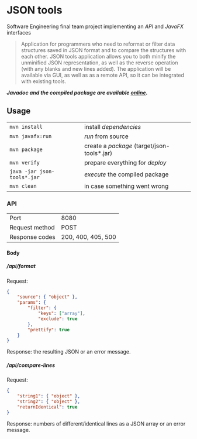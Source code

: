 # JSON tools

Software Engineering final team project implementing an _API_ and _JavaFX_ interfaces

> Application for programmers who need to reformat or filter data structures saved in JSON format and to compare the structures with each other. JSON tools application allows you to both minify the unminified JSON representation, as well as the reverse operation (with any blanks and new lines added). The application will be available via GUI, as well as as a remote API, so it can be integrated with existing tools.

**_Javadoc and the compiled package are available [online](https://vrepetskyi.github.io/json-tools/)._**

## Usage

<table>
    <tr>
        <td><code>mvn install</code></td>
        <td>install <em>dependencies</em></td>
    </tr>
    <tr>
        <td><code>mvn javafx:run</code></td>
        <td><em>run</em> from source</td>
    </tr>
    <tr>
        <td><code>mvn package</code></td>
        <td>create a <em>package</em> (target/json-tools*.jar)</td>
    </tr>
    <tr>
        <td><code>mvn verify</code></td>
        <td>prepare everything for <em>deploy</em></td>
    </tr>
    <tr>
        <td><code>java -jar json-tools*.jar</code></td>
        <td><em>execute</em> the compiled package</td>
    </tr>
    <tr>
        <td><code>mvn clean</code></td>
        <td>in case something went wrong</td>
    </tr>
</table>

### API

<table>
    <tr>
        <td>Port</td>
        <td>8080</td>
    </tr>
    <tr>
        <td>Request method</td>
        <td>POST</td>
    </tr>
    <tr>
        <td>Response codes</td>
        <td>200, 400, 405, 500</td>
    </tr>
</table>

#### Body

##### /api/format

Request:

```json
{
    "source": { "object" },
    "params": {
        "filter": {
            "keys": ["array"],
            "exclude": true
        },
        "prettify": true
    }
}
```

Response: the resulting JSON or an error message.

##### /api/compare-lines

Request:

```json
{
    "string1": { "object" },
    "string2": { "object" },
    "returnIdentical": true
}
```

Response: numbers of different/identical lines as a JSON array or an error message.
